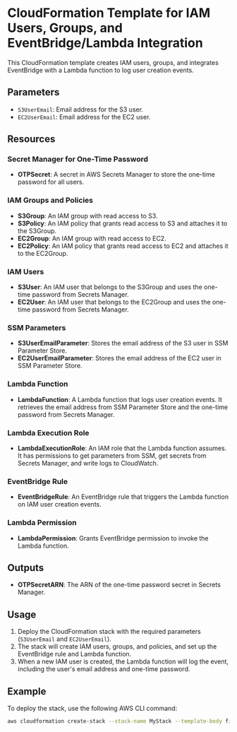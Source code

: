 # CloudFormation Template for IAM Users, Groups, and EventBridge/Lambda Integration

This CloudFormation template creates IAM users, groups, and integrates EventBridge with a Lambda function to log user creation events.

## Parameters

- `S3UserEmail`: Email address for the S3 user.
- `EC2UserEmail`: Email address for the EC2 user.

## Resources

### Secret Manager for One-Time Password

- **OTPSecret**: A secret in AWS Secrets Manager to store the one-time password for all users.

### IAM Groups and Policies

- **S3Group**: An IAM group with read access to S3.
- **S3Policy**: An IAM policy that grants read access to S3 and attaches it to the S3Group.
- **EC2Group**: An IAM group with read access to EC2.
- **EC2Policy**: An IAM policy that grants read access to EC2 and attaches it to the EC2Group.

### IAM Users

- **S3User**: An IAM user that belongs to the S3Group and uses the one-time password from Secrets Manager.
- **EC2User**: An IAM user that belongs to the EC2Group and uses the one-time password from Secrets Manager.

### SSM Parameters

- **S3UserEmailParameter**: Stores the email address of the S3 user in SSM Parameter Store.
- **EC2UserEmailParameter**: Stores the email address of the EC2 user in SSM Parameter Store.

### Lambda Function

- **LambdaFunction**: A Lambda function that logs user creation events. It retrieves the email address from SSM Parameter Store and the one-time password from Secrets Manager.

### Lambda Execution Role

- **LambdaExecutionRole**: An IAM role that the Lambda function assumes. It has permissions to get parameters from SSM, get secrets from Secrets Manager, and write logs to CloudWatch.

### EventBridge Rule

- **EventBridgeRule**: An EventBridge rule that triggers the Lambda function on IAM user creation events.

### Lambda Permission

- **LambdaPermission**: Grants EventBridge permission to invoke the Lambda function.

## Outputs

- **OTPSecretARN**: The ARN of the one-time password secret in Secrets Manager.

## Usage

1. Deploy the CloudFormation stack with the required parameters (`S3UserEmail` and `EC2UserEmail`).
2. The stack will create IAM users, groups, and policies, and set up the EventBridge rule and Lambda function.
3. When a new IAM user is created, the Lambda function will log the event, including the user's email address and one-time password.

## Example

To deploy the stack, use the following AWS CLI command:

```sh
aws cloudformation create-stack --stack-name MyStack --template-body file://cloudformation.yaml --parameters ParameterKey=S3UserEmail,ParameterValue=s3user@example.com ParameterKey=EC2UserEmail,ParameterValue=ec2user@example.com
